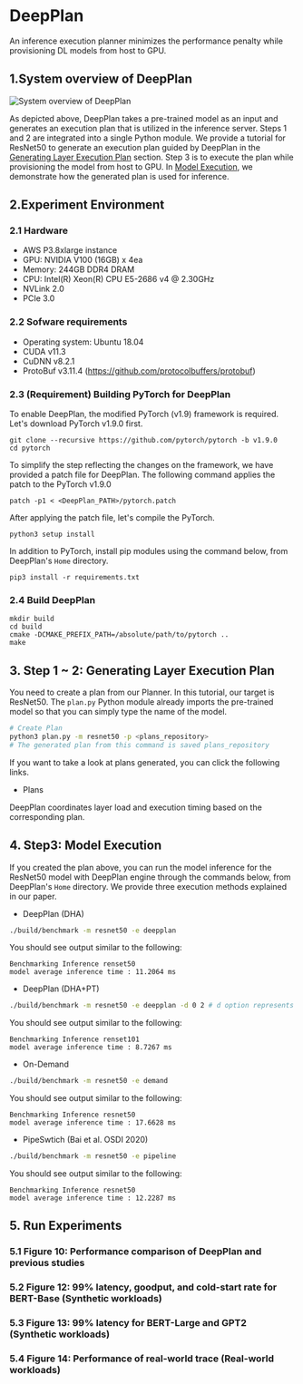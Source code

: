 # DeepPlan

An inference execution planner minimizes the performance penalty while provisioning DL models from host to GPU.

## 1.System overview of DeepPlan
![System overview of DeepPlan](figs/arch-eps-converted-to.png)

As depicted above, DeepPlan takes a pre-trained model as an input and generates
an execution plan that is utilized in the inference server.
Steps 1 and 2 are integrated into a single Python module.
We provide a tutorial for ResNet50 to generate an execution plan
guided by DeepPlan in the [Generating Layer Execution Plan](#3-step-1--2-generating-layer-execution-plan) section.
Step 3 is to execute the plan while provisioning the model from host to GPU. In [Model Execution](#4-step3-model-execution),
we demonstrate how the generated plan is used for inference.

## 2.Experiment Environment
### 2.1 Hardware
* AWS P3.8xlarge instance
* GPU: NVIDIA V100 (16GB) x 4ea
* Memory: 244GB DDR4 DRAM
* CPU: Intel(R) Xeon(R) CPU E5-2686 v4 @ 2.30GHz
* NVLink 2.0
* PCIe 3.0

### 2.2 Sofware requirements
* Operating system: Ubuntu 18.04
* CUDA v11.3
* CuDNN v8.2.1
* ProtoBuf v3.11.4 (https://github.com/protocolbuffers/protobuf)

### 2.3 (Requirement) Building PyTorch for DeepPlan
To enable DeepPlan, the modified PyTorch (v1.9) framework is required. Let's download PyTorch v1.9.0 first.

```
git clone --recursive https://github.com/pytorch/pytorch -b v1.9.0
cd pytorch
```

To simplify the step reflecting the changes on the framework, we have provided a patch file for DeepPlan.
The following command applies the patch to the PyTorch v1.9.0
```
patch -p1 < <DeepPlan_PATH>/pytorch.patch
```

After applying the patch file, let's compile the PyTorch.
```
python3 setup install
```

In addition to PyTorch, install pip modules using the command below, from DeepPlan's `Home` directory.
```
pip3 install -r requirements.txt
```

### 2.4 Build DeepPlan

```
mkdir build
cd build
cmake -DCMAKE_PREFIX_PATH=/absolute/path/to/pytorch ..
make
```

## 3. Step 1 ~ 2: Generating Layer Execution Plan

You need to create a plan from our Planner. In this tutorial, our target is ResNet50.
The `plan.py` Python module already imports the pre-trained model so that you can simply type the name of the model. 
```bash
# Create Plan
python3 plan.py -m resnet50 -p <plans_repository>
# The generated plan from this command is saved plans_repository
```

If you want to take a look at plans generated, you can click the following links.

* Plans

DeepPlan coordinates layer load and execution timing based on the corresponding plan.

## 4. Step3: Model Execution
If you created the plan above, you can run the model inference for the ResNet50 model with DeepPlan engine through the commands below, from DeepPlan's `Home` directory.
We provide three execution methods explained in our paper.

* DeepPlan (DHA)

```bash
./build/benchmark -m resnet50 -e deepplan
```
You should see output similar to the following:
```
Benchmarking Inference renset50
model average inference time : 11.2064 ms
```

* DeepPlan (DHA+PT)

```bash
./build/benchmark -m resnet50 -e deepplan -d 0 2 # d option represents the devices to be used for load.
```
You should see output similar to the following:
```
Benchmarking Inference renset101
model average inference time : 8.7267 ms
```

* On-Demand

```bash
./build/benchmark -m resnet50 -e demand
```
You should see output similar to the following:
```
Benchmarking Inference resnet50
model average inference time : 17.6628 ms
```

* PipeSwtich (Bai et al. OSDI 2020)

```bash
./build/benchmark -m resnet50 -e pipeline
```

You should see output similar to the following:
```
Benchmarking Inference resnet50
model average inference time : 12.2287 ms
```

## 5. Run Experiments

### 5.1 Figure 10: Performance comparison of DeepPlan and previous studies

### 5.2 Figure 12: 99% latency, goodput, and cold-start rate for BERT-Base (Synthetic workloads)

### 5.3 Figure 13: 99% latency for BERT-Large and GPT2 (Synthetic workloads)

### 5.4 Figure 14: Performance of real-world trace (Real-world workloads)
